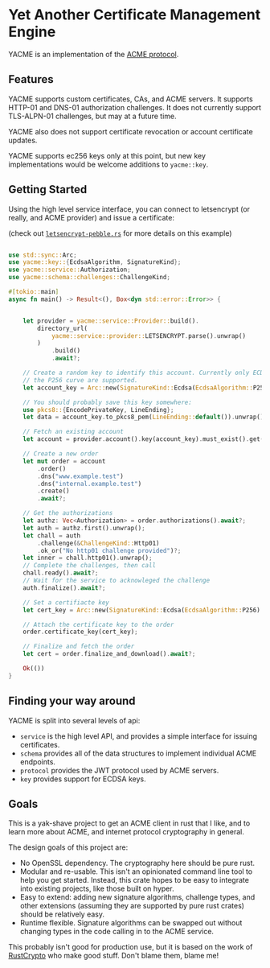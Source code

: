 # Yet Another Certificate Management Engine

YACME is an implementation of the [ACME protocol](https://tools.ietf.org/html/rfc8555).

## Features

YACME supports custom certificates, CAs, and ACME servers. It supports HTTP-01 and DNS-01 authorization challenges.
It does not currently support TLS-ALPN-01 challenges, but may at a future time.

YACME also does not support certificate revocation or account certificate updates.

YACME supports ec256 keys only at this point, but new key implementations would be welcome
additions to `yacme::key`.

## Getting Started

Using the high level service interface, you can connect to letsencrypt (or really, and ACME provider) and issue a certificate:

(check out [`letsencrypt-pebble.rs`](https://github.com/alexrudy/yacme/blob/main/yacme-service/examples/letsencrypt-pebble.rs) for more details on this example)

```rust no_run

use std::sync::Arc;
use yacme::key::{EcdsaAlgorithm, SignatureKind};
use yacme::service::Authorization;
use yacme::schema::challenges::ChallengeKind;

#[tokio::main]
async fn main() -> Result<(), Box<dyn std::error::Error>> {


    let provider = yacme::service::Provider::build().
        directory_url(
            yacme::service::provider::LETSENCRYPT.parse().unwrap()
        )
            .build()
            .await?;

    // Create a random key to identify this account. Currently only ECDSA keys using
    // the P256 curve are supported.
    let account_key = Arc::new(SignatureKind::Ecdsa(EcdsaAlgorithm::P256).random());

    // You should probably save this key somewhere:
    use pkcs8::{EncodePrivateKey, LineEnding};
    let data = account_key.to_pkcs8_pem(LineEnding::default()).unwrap();

    // Fetch an existing account
    let account = provider.account().key(account_key).must_exist().get().await?;

    // Create a new order
    let mut order = account
        .order()
        .dns("www.example.test")
        .dns("internal.example.test")
        .create()
        .await?;

    // Get the authorizations
    let authz: Vec<Authorization> = order.authorizations().await?;
    let auth = authz.first().unwrap();
    let chall = auth
        .challenge(&ChallengeKind::Http01)
        .ok_or("No http01 challenge provided")?;
    let inner = chall.http01().unwrap();
    // Complete the challenges, then call
    chall.ready().await?;
    // Wait for the service to acknowleged the challenge
    auth.finalize().await?;

    // Set a certifiacte key
    let cert_key = Arc::new(SignatureKind::Ecdsa(EcdsaAlgorithm::P256).random());

    // Attach the certificate key to the order
    order.certificate_key(cert_key);

    // Finalize and fetch the order
    let cert = order.finalize_and_download().await?;

    Ok(())
}

```

## Finding your way around

YACME is split into several levels of api:

- `service` is the high level API, and provides a simple interface for issuing certificates.
- `schema` provides all of the data structures to implement individual ACME endpoints.
- `protocol` provides the JWT protocol used by ACME servers.
- `key` provides support for ECDSA keys.

## Goals

This is a yak-shave project to get an ACME client in rust that I like, and to learn more about ACME, and internet protocol cryptography in general.

The design goals of this project are:

- No OpenSSL dependency. The cryptography here should be pure rust.
- Modular and re-usable. This isn't an opinionated command line tool to help you get started. Instead, this crate hopes to be easy to integrate into existing projects, like those built on hyper.
- Easy to extend: adding new signature algorithms, challenge types, and other extensions (assuming they are supported by pure rust crates) should be relatively easy.
- Runtime flexible. Signature algorithms can be swapped out without changing types in the code calling in to the ACME service.

This probably isn't good for production use, but it is based on the work of [RustCrypto](https://github.com/RustCrypto) who make good stuff. Don't blame them, blame me!
